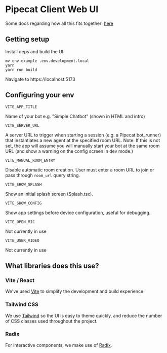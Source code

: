 # Pipecat Client Web UI

Some docs regarding how all this fits together: [here](/docs/)

## Getting setup


Install deps and build the UI:

```
mv env.example .env.development.local
yarn 
yarn run build

```

Navigate to https://localhost:5173

## Configuring your env

`VITE_APP_TITLE`

Name of your bot e.g. "Simple Chatbot" (shown in HTML and intro)

`VITE_SERVER_URL`

A server URL to trigger when starting a session (e.g. a Pipecat bot_runner) that instantiates a new agent at the specified room URL.  Note: If this is not set, the app will assume you will manually start your bot at the same room URL (and show a warning on the config screen in dev mode.)

`VITE_MANUAL_ROOM_ENTRY`

Disable automatic room creation. User must enter a room URL to join or pass through `room_url` query string.

`VITE_SHOW_SPLASH`

Show an initial splash screen (Splash.tsx).

`VITE_SHOW_CONFIG`

Show app settings before device configuration, useful for debugging.

`VITE_OPEN_MIC`

Not currently in use

`VITE_USER_VIDEO`

Not currently in use


## What libraries does this use?

### Vite / React

We've used [Vite](https://vitejs.dev/) to simplify the development and build experience. 

### Tailwind CSS

We use [Tailwind](https://tailwindcss.com/) so the UI is easy to theme quickly, and reduce the number of CSS classes used throughout the project.

### Radix

For interactive components, we make use of [Radix](https://www.radix-ui.com/).

